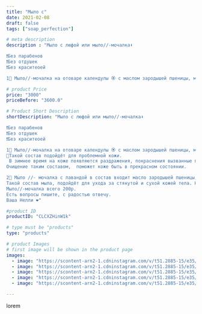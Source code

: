 ```yaml
---
title: "Мыло с"
date: 2021-02-08
draft: false
tags: ["soap_perfection"]

# meta description
description : "Мыло с люфой или мыло//-мочалка⬇️

❗Без парабенов
❗Без отдушек
❗Без краситеоей

1🧡 Мыло//-мочалка на отоваре календулы 🏵️ с маслом зародышей пшеницы, маслом вин"

# product Price
price: "3000"
priceBefore: "3600.0"

# Product Short Description
shortDescription: "Мыло с люфой или мыло//-мочалка⬇️

❗Без парабенов
❗Без отдушек
❗Без краситеоей

1🧡 Мыло//-мочалка на отоваре календулы 🏵️ с маслом зародышей пшеницы, маслом виноградной косточки, эфирным маслам чайного дерева.
🍃Такой состав подойдёт для проблемной кожи.
 В зимнее время на коже появляются раздражения, покраснения вызванные перепадами температуры, ношением плотной одежды. 
Очищение таким составом,  поможет коже быть в прекрасном состоянии.

2🧡 Мыло //- мочалка с лавандой в состав входит масло зародышей пшеницы, мало авокадо, эфирное масло лаванды.
Такой состав мыла, подойдёт для ухода за стянутой и сухой кожей тела. Натуральный цвет и состав помогут вам ухаживать за коже без проблем ☝️🙂
Мыло//-мочалка всего 200р.
Есть вопросы пишите, с радостью отвечу.
Ваша Нелли ❤️"

#product ID
productID: "CLCXZHinW1k"

# type must be "products"
type: "products"

# product Images
# first image will be shown in the product page
images:
  - image: "https://scontent-arn2-1.cdninstagram.com/v/t51.2885-15/e35/147211821_3609604765743690_6384714769985710578_n.jpg?se=7&tp=1&_nc_ht=scontent-arn2-1.cdninstagram.com&_nc_cat=106&_nc_ohc=WJoAtoKYWKoAX-zevvT&ccb=7-4&oh=b7c9e1307efb9f3ec9f00aab9841b379&oe=6083BA3B&ig_cache_key=MjUwNDY2NzIyMDY1MzQxMjYxMQ%3D%3D.2-ccb7-4"
  - image: "https://scontent-arn2-1.cdninstagram.com/v/t51.2885-15/e35/147589650_864315274359714_2836319054369412437_n.jpg?se=7&tp=1&_nc_ht=scontent-arn2-1.cdninstagram.com&_nc_cat=106&_nc_ohc=0A_ifo_Hn0QAX8wW-Xa&ccb=7-4&oh=df73dc6a421e31831e6b452b03729014&oe=60830B0A&ig_cache_key=MjUwNDY2NzIyMDYyODMwMDczNw%3D%3D.2-ccb7-4"
  - image: "https://scontent-arn2-1.cdninstagram.com/v/t51.2885-15/e35/147098219_932329260871420_742897901550794451_n.jpg?se=7&tp=1&_nc_ht=scontent-arn2-1.cdninstagram.com&_nc_cat=104&_nc_ohc=VeWb_CoewKQAX8FqGof&ccb=7-4&oh=f299770c94659aca6b181949209717b3&oe=6081E314&ig_cache_key=MjUwNDY2NzIyMDY2MTkyNjIyNA%3D%3D.2-ccb7-4"
  - image: "https://scontent-arn2-1.cdninstagram.com/v/t51.2885-15/e35/146689697_483018699739375_6216302238359359127_n.jpg?se=7&tp=1&_nc_ht=scontent-arn2-1.cdninstagram.com&_nc_cat=107&_nc_ohc=qrW8fInx9tsAX8LJxRk&ccb=7-4&oh=2ca8b58b196f117459118aba1d7f6df2&oe=6084F7DF&ig_cache_key=MjUwNDY2NzIyMDY0NTIyNTE4OQ%3D%3D.2-ccb7-4"
  - image: "https://scontent-arn2-1.cdninstagram.com/v/t51.2885-15/e35/147079600_4478487888834114_2751940434850904737_n.jpg?se=7&tp=1&_nc_ht=scontent-arn2-1.cdninstagram.com&_nc_cat=106&_nc_ohc=B_pK2xMQuPQAX-kPxQC&ccb=7-4&oh=a87b4afa8cd23ee7218934994260fc8f&oe=6084FF69&ig_cache_key=MjUwNDY2NzIyMDY3ODU3MTA4MA%3D%3D.2-ccb7-4"

---
```

lorem
